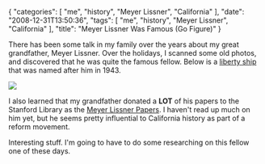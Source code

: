 {
    "categories": [
        "me", 
        "history", 
        "Meyer Lissner", 
        "California"
    ], 
    "date": "2008-12-31T13:50:36", 
    "tags": [
        "me", 
        "history", 
        "Meyer Lissner", 
        "California"
    ], 
    "title": "Meyer Lissner Was Famous (Go Figure)"
}

There has been some talk in my family over the years about my great grandfather, Meyer Lissner. Over the holidays, I scanned some old photos, and discovered that he was quite the famous fellow. Below is a <a href="http://en.wikipedia.org/wiki/Liberty_ships" target="_blank">liberty ship</a> that was named after him in 1943.

<img src="http://michaeljaylissner.com/files/images/Photo_2008_12_25_22_54_52%20(Modified%20(2))_0.jpg"> 

I also learned that my grandfather donated a <strong>LOT</strong> of his papers to the Stanford Library as the <a href="http://content.cdlib.org/view?docId=tf858006bb&chunk.id=did-1.8.1&brand=oac" target="_blank">Meyer Lissner Papers</a>. I haven't read up much on him yet, but he seems pretty influential to California history as part of a reform movement. 

Interesting stuff. I'm going to have to do some researching on this fellow one of these days.<!--break-->